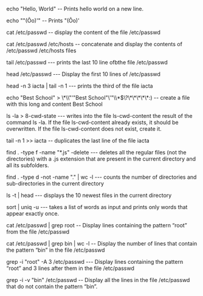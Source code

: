 


echo "Hello, World" -- Prints hello world on a new line.

echo "\"(Ôo)'"  -- Prints "(Ôo)'

cat /etc/passwd -- display the content of the file /etc/passwd


cat /etc/passwd /etc/hosts -- concatenate and display the contents of /etc/passwd /etc/hosts files


tail /etc/passwd --- prints the last 10 line ofbthe file /etc/passwd


head /etc/passwd --- Display the first 10 lines of /etc/passwd


head -n 3 iacta | tail -n 1 --- prints the third of the file iacta


echo "Best School" > \\\*\\\\"'\"Best School\"\\\'"\\\\\*\$\\\?\\*\\\*\\\*\\\*\\\*\:\) -- create a file with this long and content Best School

ls -la > 8-cwd-state --- writes into the file ls-cwd-content the result of the command ls -la. If the file ls-cwd-content already exists, it should be overwritten. If the file ls-cwd-content does not exist, create it.


tail -n 1 >> iacta  -- duplicates the last line of the file iacta

find . -type f -name "*.js" -delete --- deletes all the regular files (not the directories) with a .js extension that are present in the current directory and all its subfolders.

find . -type d -not -name "." | wc -l --- counts the number of directories and sub-directories in the current directory

ls -t | head --- displays the 10 newest files in the current directory

sort | uniq -u --- takes a list of words as input and prints only words that appear exactly once.

cat /etc/passwd | grep root -- Display lines containing the pattern “root” from the file /etc/passwd


cat /etc/passwd | grep bin | wc -l -- Display the number of lines that contain the pattern “bin” in the file /etc/passwd


grep -i  "root" -A 3 /etc/passwd --- Display lines containing the pattern “root” and 3 lines after them in the file /etc/passwd


grep -i -v "bin" /etc/passwd -- Display all the lines in the file /etc/passwd that do not contain the pattern “bin”.
